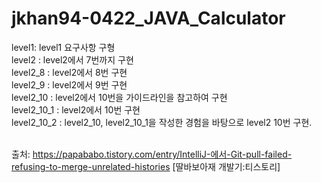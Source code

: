 # jkhan94-0422_JAVA_Calculator
level1: level1 요구사항 구형 <br>
level2 : level2에서 7번까지 구현<br>
level2_8 : level2에서 8번 구현<br>
level2_9 : level2에서 9번 구현<br>
level2_10 : level2에서 10번을 가이드라인을 참고하여 구현<br>
level2_10_1 : level2에서 10번 구현<br>
level2_10_2 : level2_10, level2_10_1을 작성한 경험을 바탕으로 level2 10번 구현.<br><br>


출처: https://papababo.tistory.com/entry/IntelliJ-에서-Git-pull-failed-refusing-to-merge-unrelated-histories [딸바보아재 개발기:티스토리]
